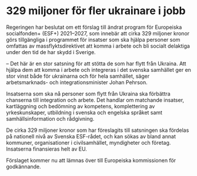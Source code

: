 # 329 miljoner för fler ukrainare i jobb

Regeringen har beslutat om ett förslag till ändrat program för Europeiska socialfonden\+ (ESF\+) 2021–2027, som innebär att cirka 329 miljoner kronor görs tillgängliga i programmet för insatser som ska hjälpa personer som omfattas av massflyktsdirektivet att komma i arbete och bli socialt delaktiga under den tid de har skydd i Sverige.

– Det här är en stor satsning för att stötta de som har flytt från Ukraina. Att hjälpa dem att komma i arbete och integreras i det svenska samhället ger en stor vinst både för ukrainarna och för hela samhället, säger arbetsmarknads\- och integrationsminister Johan Pehrson.

Insatserna som ska nå personer som flytt från Ukraina ska förbättra chanserna till integration och arbete. Det handlar om matchande insatser, kartläggning och bedömning av kompetens, komplettering av yrkeskunskaper, utbildning i svenska och engelska språket samt samhällsinformation och rådgivning.

De cirka 329 miljoner kronor som har föreslagits till satsningen ska fördelas på nationell nivå av Svenska ESF\-rådet, och kan sökas av bland annat kommuner, organisationer i civilsamhället, myndigheter och företag. Insatserna finansieras helt av EU.

Förslaget kommer nu att lämnas över till Europeiska kommissionen för godkännande.
